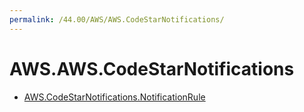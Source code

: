 ```yaml
---
permalink: /44.00/AWS/AWS.CodeStarNotifications/
---
```


# AWS.AWS.CodeStarNotifications



* [AWS.CodeStarNotifications.NotificationRule](AWS.CodeStarNotifications.NotificationRule.md)
